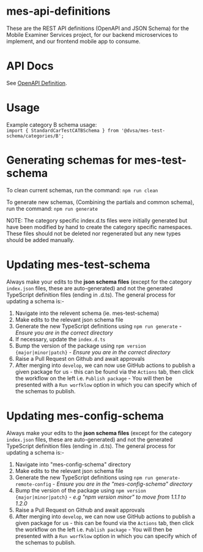 # mes-api-definitions

These are the REST API definitions (OpenAPI and JSON Schema) for the Mobile Examiner Services project, for our backend microservices to implement, and our frontend mobile app to consume.

# API Docs
See [OpenAPI Definition](https://combinatronics.com/dvsa/mes-api-definitions/develop/redoc-static.html).

# Usage

Example category B schema usage:  
`import { StandardCarTestCATBSchema } from '@dvsa/mes-test-schema/categories/B';`

# Generating schemas for mes-test-schema

To clean current schemas, run the command:
`npm run clean`

To generate new schemas, (Combining the partials and common schema), run the command:
`npm run generate`

NOTE: The category specific index.d.ts files were initially generated but have been modified by hand
      to create the category specific namespaces. These files should not be deleted nor regenerated
      but any new types should be added manually.

# Updating mes-test-schema

Always make your edits to the **json schema files** (except for the category `index.json` files, these are auto-generated) and not the generated TypeScript definition files (ending in .d.ts). The general process for updating a schema is:-
1. Navigate into the relevent schema (ie. mes-test-schema)
2. Make edits to the relevant json schema file
3. Generate the new TypeScript definitions using `npm run generate` - _Ensure you are in the correct directory_
4. If necessary, update the `index.d.ts`
5. Bump the version of the package using `npm version {major|minor|patch}` - _Ensure you are in the correct directory_
6. Raise a Pull Request on Github and await approvals
7. After merging into `develop`, we can now use GitHub actions to publish a given package for us - this can be found via the `Actions` tab, then click the workflow on the left i.e. `Publish package` - You will then be presented with a `Run worfklow` option in which you can specify which of the schemas to publish.

# Updating mes-config-schema

Always make your edits to the **json schema files** (except for the category `index.json` files, these are auto-generated) and not the generated TypeScript definition files (ending in .d.ts). The general process for updating a schema is:-
1. Navigate into "mes-config-schema" directory
2. Make edits to the relevant json schema file
3. Generate the new TypeScript definitions using `npm run generate-remote-config` - _Ensure you are in the "mes-config-schema" directory_
4. Bump the version of the package using `npm version {major|minor|patch}` - _e.g "npm version minor" to move from 1.1.1 to 1.2.0_
5. Raise a Pull Request on Github and await approvals
6. After merging into `develop`, we can now use GitHub actions to publish a given package for us - this can be found via the `Actions` tab, then click the workflow on the left i.e. `Publish package` - You will then be presented with a `Run worfklow` option in which you can specify which of the schemas to publish.
